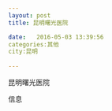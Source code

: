 ```yaml
--- 
layout: post 
title: 昆明曙光医院

date:   2016-05-03 13:39:56 
categories:其他  
city:昆明
  
--- 
```

   
昆明曙光医院

信息

